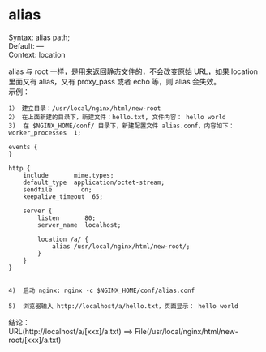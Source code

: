# alias
Syntax:	alias path;  
Default: —  
Context: location

alias 与 root 一样，是用来返回静态文件的，不会改变原始 URL，如果 location 里面又有 alias，又有 proxy_pass 或者 echo 等，则 alias 会失效。  
示例：
```
1） 建立目录：/usr/local/nginx/html/new-root
2） 在上面新建的目录下，新建文件：hello.txt, 文件内容： hello world
3)  在 $NGINX_HOME/conf/ 目录下，新建配置文件 alias.conf，内容如下：
worker_processes  1;

events {
}

http {
    include       mime.types;
    default_type  application/octet-stream;
    sendfile        on;
    keepalive_timeout  65;

    server {
        listen       80;
        server_name  localhost;

        location /a/ {
            alias /usr/local/nginx/html/new-root/;
        }
    }
}


4)  启动 nginx: nginx -c $NGINX_HOME/conf/alias.conf

5)  浏览器输入 http://localhost/a/hello.txt，页面显示： hello world
``` 

结论：  
URL(http://localhost/a/[xxx]/a.txt) ==> File(/usr/local/nginx/html/new-root/[xxx]/a.txt) 